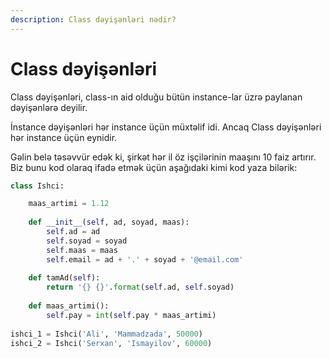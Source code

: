 ```yaml
---
description: Class dəyişənləri nədir?
---
```


# Class dəyişənləri

Class dəyişənləri, class-ın aid olduğu bütün instance-lar üzrə paylanan dəyişənlərə deyilir.

İnstance dəyişənləri hər instance üçün müxtəlif idi. Ancaq Class dəyişənləri hər instance üçün eynidir.

Gəlin belə təsəvvür edək ki, şirkət hər il öz işçilərinin maaşını 10 faiz artırır. Biz bunu kod olaraq ifadə etmək üçün aşağıdaki kimi kod yaza bilərik:

```python
class Ishci:

    maas_artimi = 1.12
    
    def __init__(self, ad, soyad, maas):
        self.ad = ad
        self.soyad = soyad
        self.maas = maas
        self.email = ad + '.' + soyad + '@email.com'
        
    def tamAd(self):
        return '{} {}'.format(self.ad, self.soyad)
        
    def maas_artimi():
        self.pay = int(self.pay * maas_artimi)
        
ishci_1 = Ishci('Ali', 'Mammadzada', 50000)
ishci_2 = Ishci('Serxan', 'Ismayilov', 60000)

```



